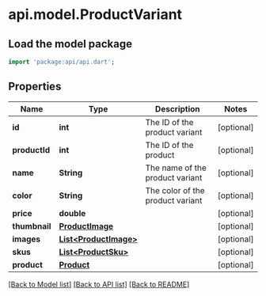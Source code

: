 # api.model.ProductVariant

## Load the model package
```dart
import 'package:api/api.dart';
```

## Properties
Name | Type | Description | Notes
------------ | ------------- | ------------- | -------------
**id** | **int** | The ID of the product variant | [optional] 
**productId** | **int** | The ID of the product | [optional] 
**name** | **String** | The name of the product variant | [optional] 
**color** | **String** | The color of the product variant | [optional] 
**price** | **double** |  | [optional] 
**thumbnail** | [**ProductImage**](.md) |  | [optional] 
**images** | [**List&lt;ProductImage&gt;**](ProductImage.md) |  | [optional] 
**skus** | [**List&lt;ProductSku&gt;**](ProductSku.md) |  | [optional] 
**product** | [**Product**](.md) |  | [optional] 

[[Back to Model list]](../README.md#documentation-for-models) [[Back to API list]](../README.md#documentation-for-api-endpoints) [[Back to README]](../README.md)


